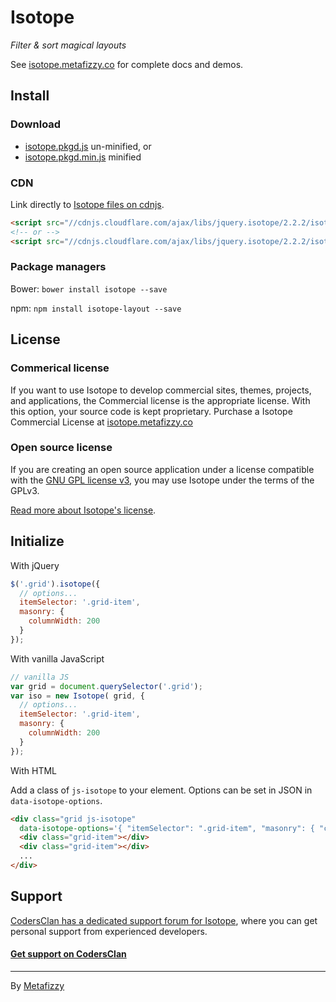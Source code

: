 # Isotope

_Filter & sort magical layouts_

See [isotope.metafizzy.co](http://isotope.metafizzy.co) for complete docs and demos.

## Install

### Download

+ [isotope.pkgd.js](https://github.com/metafizzy/isotope/raw/master/dist/isotope.pkgd.js) un-minified, or
+ [isotope.pkgd.min.js](https://github.com/metafizzy/isotope/raw/master/dist/isotope.pkgd.min.js) minified

### CDN

Link directly to [Isotope files on cdnjs](https://cdnjs.com/libraries/jquery.isotope).

``` html
<script src="//cdnjs.cloudflare.com/ajax/libs/jquery.isotope/2.2.2/isotope.pkgd.js"></script>
<!-- or -->
<script src="//cdnjs.cloudflare.com/ajax/libs/jquery.isotope/2.2.2/isotope.pkgd.min.js"></script>
```

### Package managers

Bower: `bower install isotope --save`

npm: `npm install isotope-layout --save`

## License

### Commerical license

If you want to use Isotope to develop commercial sites, themes, projects, and applications, the Commercial license is the appropriate license. With this option, your source code is kept proprietary. Purchase a Isotope Commercial License at [isotope.metafizzy.co](http://isotope.metafizzy.co/#commerical-license)

### Open source license

If you are creating an open source application under a license compatible with the [GNU GPL license v3](https://www.gnu.org/licenses/gpl-3.0.html), you may use Isotope under the terms of the GPLv3.

[Read more about Isotope's license](http://isotope.metafizzy.co/license.html).

## Initialize

With jQuery

``` js
$('.grid').isotope({
  // options...
  itemSelector: '.grid-item',
  masonry: {
    columnWidth: 200
  }
});
```

With vanilla JavaScript

``` js
// vanilla JS
var grid = document.querySelector('.grid');
var iso = new Isotope( grid, {
  // options...
  itemSelector: '.grid-item',
  masonry: {
    columnWidth: 200
  }
});
```

With HTML

Add a class of `js-isotope` to your element. Options can be set in JSON in `data-isotope-options`.

``` html
<div class="grid js-isotope"
  data-isotope-options='{ "itemSelector": ".grid-item", "masonry": { "columnWidth": 200 } }'>
  <div class="grid-item"></div>
  <div class="grid-item"></div>
  ...
</div>
```

## Support

[CodersClan has a dedicated support forum for Isotope](https://www.codersclan.net/?repo_id=1), where you can get personal support from experienced developers.

#### [Get support on CodersClan](https://www.codersclan.net/?repo_id=1)

* * *

By [Metafizzy](http://metafizzy.co)
